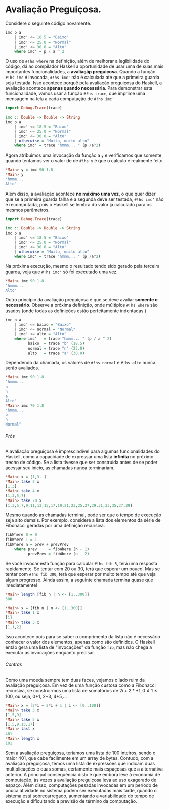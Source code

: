 # Avaliação Preguiçosa.

Considere o seguinte código novamente.

```hs
imc p a
    | imc' <= 18.5 = "Baixo"
    | imc' <= 25.0 = "Normal"
    | imc' <= 30.0 = "Alto"
    where imc' = p / a ^ 2
```

O uso de `#!hs where` na definição, além de melhorar a legibilidade do código, dá ao compilador Haskell a oportunidade de usar uma de suas mais importantes funcionalidades, a **avaliaçãp preguiçosa**.
Quando a função `#!hs imc` é invocada, `#!hs imc'` não é calculada até que a primeira guarda seja testada.
Isso acontece porquê pela avaliação preguiçosa do Haskell, a avaliação acontece **apenas quando necessária**.
Para demonstrar esta funcionalidade, vamos usar a função `#!hs trace`, que imprime uma mensagem na tela a cada computação de `#!hs imc'`

```hs
import Debug.Trace(trace)

imc :: Double -> Double -> String
imc p a
    | imc' <= 18.5 = "Baixo"
    | imc' <= 25.0 = "Normal"
    | imc' <= 30.0 = "Alto"
    | otherwise = "Muito, muito alto"
    where imc' = trace "hmmm... " (p /a^2)
```

Agora atribuímos uma invocação da função a `y` e verificamos que somente quando tentamos ver o valor de de `#!hs y` é que o cálculo é realmente feito.

```hs
*Main> y = imc 90 1.8
*Main> y
"hmmm... 
Alto"
```

Além disso, a avaliação acontece **no máximo uma vez**, o que quer dizer que se a primeira guarda falha e a segunda deve ser testada, `#!hs imc'` não é recomputada, pois o Haskell se lembra do valor já calculado para os mesmos parâmetros.

```hs
import Debug.Trace(trace)

imc :: Double -> Double -> String
imc p a
    | imc' <= 18.5 = "Baixo"
    | imc' <= 25.0 = "Normal"
    | imc' <= 30.0 = "Alto"
    | otherwise = "Muito, muito alto"
    where imc' = trace "hmmm... " (p /a^2)
```

Na próxima execução, mesmo o resultado tendo sido gerado pela terceira guarda, veja que `#!hs imc'` só foi executado uma vez.

```hs
*Main> imc 90 1.8
"hmmm... 
Alto"
```

Outro princípio da avaliação preguiçosa é que se deve avaliar **somente o necessário**. 
Observe a próxima definição, onde múltiplos `#!hs where` são usados (onde todas as definições estão perfeitamente indentadas.)


```hs
imc p a
    | imc' <= baixo = "Baixo"
    | imc' <= normal = "Normal"
    | imc' <= alto = "Alto"
    where imc'   = trace "hmmm... " (p / a ^ 2)
          baixo  = trace "b" (18.5)
          normal = trace "n" (25.0)
          alto   = trace "a" (30.0)
```

Dependendo da chamada, os valores de `#!hs normal` e `#!hs alto` nunca serão avaliados.

```hs
*Main> imc 90 1.8
"hmmm... 
b
n
a
Alto"
*Main> imc 70 1.8
"hmmm... 
b
n
Normal"
```

###### Prós
A avaliação preguiçosa é imprescindível para algumas funcionalidades do Haskell, como a capacidade de expressar uma lista **infinita** no próximo trecho de código.
Se a lista tivesse que ser construída antes de se poder acessar seu início, as chamadas nunca terminariam.

```hs
*Main> x = [1,3..]
*Main> take 2 x
[1,3]
*Main> take 4 x
[1,3,5,7]
*Main> take 20 x
[1,3,5,7,9,11,13,15,17,19,21,23,25,27,29,31,33,35,37,39]
```

Mesmo quando as chamadas terminal, pode ser que o tempo de execução seja alto demais.
Por exemplo, considere a lista dos elementos da série de Fibonacci geradas por uma definição recursiva.

```hs
fibWhere 0 = 0
fibWhere 1 = 1
fibWhere n = prev + prevPrev
    where prev     = fibWhere (n - 1) 
          prevPrev = fibWhere (n - 2)
```

Se você invocar esta função para calcular `#!hs fib 5`, terá uma resposta rapidamente.
Se tentar com 20 ou 30, terá que esperar um pouco. Mas se tentar com `#!hs fib 300`, terá que esperar por muito tempo até que veja algum progresso.
Ainda assim, a seguinte chamada termina quase que imediatamente!

```hs
*Main> length [fib n | n <- [1..300]]
300

*Main> x = [fib n | n <- [1..300]]
*Main> take 1 x
[1]
*Main> take 3 x
[1,1,2]
```

Isso acontece pois para se saber o comprimento da lista não é necessário conhecer o valor dos elementos, apenas como são definidos.
O Haskell então gera uma lista de "invocações" da função `fib`, mas não chega a executar as invocações enquanto precisar.

###### Contras
Como uma moeda sempre tem duas faces, vejamos o lado ruim da avaliação preguiçosa.
Em vez de uma função custosa como a Fibonacci recursiva, se construirmos uma lista de somatórios de $2i + 2*+1, 0\leq 1 \leq 100$, ou seja, 0+1, 2+3, 4+5,...

```hs
*Main> x = [2*i + 2*i + 1 | i <- [0..100]]
*Main> take 3 x
[1,5,9]
*Main> take 5 x
[1,5,9,13,17]
*Main> last x
401
*Main> length x
101
```

Sem a avaliação preguiçosa, teríamos uma lista de 100 inteiros, sendo o maior 401, que cabe facilmente em um array de bytes.
Contudo, com a avaliação preguiçosa, temos uma lista de expressões que indicam duas multiplicações e duas somas, certamente mais espaçosas que a alternativa anterior.
A principal consequência disto é que embora leve à economia de computação, às vezes a avaliação preguiçosa leva ao uso exagerado de espaço.
Além disso, computações pesadas invocadas em um período de pouca atividade no sistema podem ser executadas mais tarde, quando o sistema está sobrecarregado, aumentando a variabilidade do tempo de execução e dificultando a previsão de término da computação.